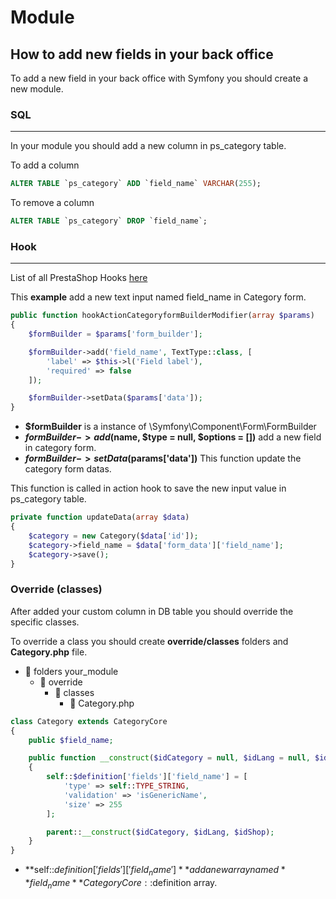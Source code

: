 # Module

## How to add new fields in your back office

To add a new field in your back office with Symfony you should create a new module.

### SQL
---

In your module you should add a new column in ps_category table.

To add a column
```sql
ALTER TABLE `ps_category` ADD `field_name` VARCHAR(255);
```

To remove a column
```sql
ALTER TABLE `ps_category` DROP `field_name`;
```

### Hook
---

List of all PrestaShop Hooks [here](https://devdocs.prestashop.com/1.7/modules/concepts/hooks/list-of-hooks/)

This **example** add a new text input named field_name in Category form.

```php
public function hookActionCategoryformBuilderModifier(array $params)
{
    $formBuilder = $params['form_builder'];

    $formBuilder->add('field_name', TextType::class, [
        'label' => $this->l('Field label'),
        'required' => false
    ]);

    $formBuilder->setData($params['data']);
}
```

- **$formBuilder** is a instance of \Symfony\Component\Form\FormBuilder
- **$formBuilder->add($name, $type = null, $options = [])** add a new field in category form.
- **$formBuilder->setData($params['data'])** This function update the category form datas.

This function is called in action hook to save the new input value in ps_category table.

```php
private function updateData(array $data)
{
    $category = new Category($data['id']);
    $category->field_name = $data['form_data']['field_name'];
    $category->save();
}
```

### Override (classes)

After added your custom column in DB table you should override the specific classes.

To override a class you should create **override/classes** folders and **Category.php** file.

- 📂 folders your_module
    - 📂 override
        - 📂 classes
            - 📄 Category.php

```php
class Category extends CategoryCore
{
    public $field_name;

    public function __construct($idCategory = null, $idLang = null, $idShop = null)
    {
        self::$definition['fields']['field_name'] = [
            'type' => self::TYPE_STRING,
            'validation' => 'isGenericName',
            'size' => 255
        ];

        parent::__construct($idCategory, $idLang, $idShop);
    }
}
```
- **self::$definition['fields']['field_name']** add a new array named **field_name** CategoryCore::$definition array.